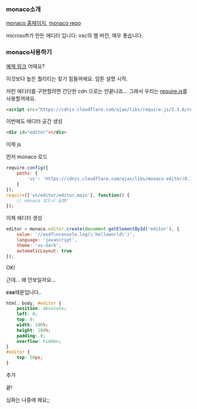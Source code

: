 ### monaco소개

[monaco 홈페이지](https://microsoft.github.io/monaco-editor/), [monaco repo](https://github.com/Microsoft/monaco-editor)

microsoft가 만든 에디터 입니다.
vsc의 웹 버전, 매우 좋습니다.

### monaco사용하기

[예제 링크](https://franknoh.github.io/delta/web/lectures/4/example.html)
어때요?

이것보다 높은 퀄리티는 찾기 힘들꺼에요.
암튼 설명 시작.

저런 에디터를 구현할려면 간단한 cdn 으로는 안끝나죠...
그래서 우리는 [require.js](https://requirejs.org/)를 사용할꺼에요.
```html
<script src="https://cdnjs.cloudflare.com/ajax/libs/require.js/2.3.6/require.min.js"></script>
```

이번에도 에디터 공간 생성

```html
<div id="editor"></div>
```

이제 js

먼저 monaco 로드

```javascript
require.config({
    paths: {
        'vs': 'https://cdnjs.cloudflare.com/ajax/libs/monaco-editor/0.16.2/min/vs'
    }
});
require(['vs/editor/editor.main'], function() {
    // monaco 로드시 실행!
});
```
이제 에디터 생성

```javascript
editor = monaco.editor.create(document.getElementById('editor'), {
    value: '//asdf\nconsole.log(\'helloworld\')',
    language: 'javascript',
    theme: 'vs-dark',
    automaticLayout: true
});
```

OK!

근데...
왜 안보일까요...

**css**때문입니다..

```css
html, body, #editor {
    position: absolute;
    left: 0;
    top: 0;
    width: 100%;
    height: 100%;
    padding: 0;
    overflow: hidden;
}
#editor {
    top: 50px;
}
```
추가

끝!

심화는 나중에 해요;;